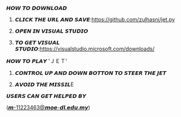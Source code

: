 𝙃𝙊𝙒 𝙏𝙊 𝘿𝙊𝙒𝙉𝙇𝙊𝘼𝘿

1. 𝘾𝙇𝙄𝘾𝙆 𝙏𝙃𝙀 𝙐𝙍𝙇 𝘼𝙉𝘿 𝙎𝘼𝙑𝙀:https://github.com/zulhasni/jet.py

2. 𝙊𝙋𝙀𝙉 𝙄𝙉 𝙑𝙄𝙎𝙐𝘼𝙇 𝙎𝙏𝙐𝘿𝙄𝙊

3. 𝙏𝙊 𝙂𝙀𝙏 𝙑𝙄𝙎𝙐𝘼𝙇 𝙎𝙏𝙐𝘿𝙄𝙊:https://visualstudio.microsoft.com/downloads/

   
𝙃𝙊𝙒 𝙏𝙊 𝙋𝙇𝘼𝙔 'ＪＥＴ'

1. 𝘾𝙊𝙉𝙏𝙍𝙊𝙇 𝙐𝙋 𝘼𝙉𝘿 𝘿𝙊𝙒𝙉 𝘽𝙊𝙏𝙏𝙊𝙉 𝙏𝙊 𝙎𝙏𝙀𝙀𝙍 𝙏𝙃𝙀 𝙅𝙀𝙏

2. 𝘼𝙑𝙊𝙄𝘿 𝙏𝙃𝙀 𝙈𝙄𝙎𝙎𝙄𝙇E





𝙐𝙎𝙀𝙍𝙎 𝘾𝘼𝙉 𝙂𝙀𝙏 𝙃𝙀𝙇𝙋𝙀𝘿 𝘽𝙔

 (𝙢-11223463@𝙢𝙤𝙚-𝙙𝙡.𝙚𝙙𝙪.𝙢𝙮)
